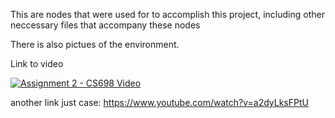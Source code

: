 This are nodes that were used for to accomplish this project, including other neccessary files that accompany these nodes

There is also pictues of the environment.

Link to video


[![Assignment 2 - CS698 Video](https://img.youtube.com/vi/a2dyLksFPtU/0.jpg)](https://www.youtube.com/watch?v=a2dyLksFPtU)

another link just case: https://www.youtube.com/watch?v=a2dyLksFPtU
